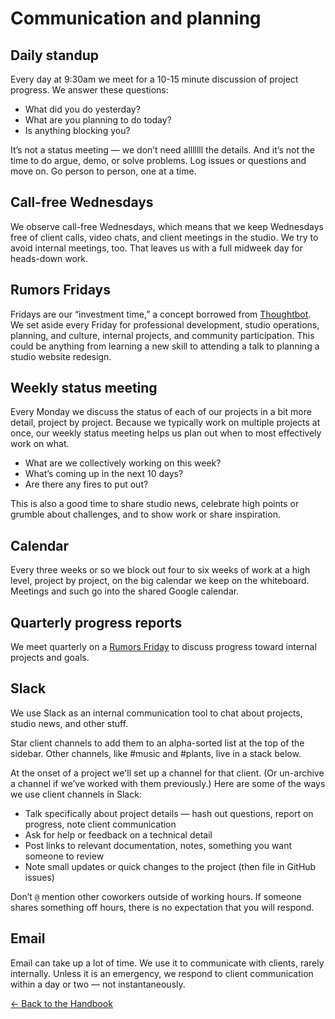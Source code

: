 # Communication and planning

## Daily standup

Every day at 9:30am we meet for a 10-15 minute discussion of project progress. We answer these questions:

- What did you do yesterday?
- What are you planning to do today?
- Is anything blocking you?

It’s not a status meeting — we don’t need alllllll the details. And it’s not the time to do argue, demo, or solve problems. Log issues or questions and move on. Go person to person, one at a time.

## Call-free Wednesdays

We observe call-free Wednesdays, which means that we keep Wednesdays free of client calls, video chats, and client meetings in the studio. We try to avoid internal meetings, too. That leaves us with a full midweek day for heads-down work.

## Rumors Fridays

Fridays are our “investment time,” a concept borrowed from [Thoughtbot](https://thoughtbot.com/). We set aside every Friday for professional development, studio operations, planning, and culture, internal projects, and community participation. This could be anything from learning a new skill to attending a talk to planning a studio website redesign.

## Weekly status meeting

Every Monday we discuss the status of each of our projects in a bit more detail, project by project. Because we typically work on multiple projects at once, our weekly status meeting helps us plan out when to most effectively work on what.

- What are we collectively working on this week?
- What’s coming up in the next 10 days?
- Are there any fires to put out?

This is also a good time to share studio news, celebrate high points or grumble about challenges, and to show work or share inspiration.

## Calendar

Every three weeks or so we block out four to six weeks of work at a high level, project by project, on the big calendar we keep on the whiteboard. Meetings and such go into the shared Google calendar.

## Quarterly progress reports

We meet quarterly on a [Rumors Friday](./operations/studio.md) to discuss progress toward internal projects and goals.

## Slack

We use Slack as an internal communication tool to chat about projects, studio news, and other stuff.

Star client channels to add them to an alpha-sorted list at the top of the sidebar. Other channels, like #music and #plants, live in a stack below.

At the onset of a project we'll set up a channel for that client. (Or un-archive a channel if we’ve worked with them previously.) Here are some of the ways we use client channels in Slack:

- Talk specifically about project details — hash out questions, report on progress, note client communication
- Ask for help or feedback on a technical detail
- Post links to relevant documentation, notes, something you want someone to review
- Note small updates or quick changes to the project (then file in GitHub issues)

Don’t `@` mention other coworkers outside of working hours. If someone shares something off hours, there is no expectation that you will respond.

## Email

Email can take up a lot of time. We use it to communicate with clients, rarely internally. Unless it is an emergency, we respond to client communication within a day or two — not instantaneously.

[← Back to the Handbook](../README.md)

